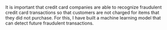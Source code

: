 It is important that credit card companies are able to recognize fraudulent credit card transactions so that customers are not charged for items that they did not purchase. 
For this, I have built a machine learning model that can detect future fraudulent transactions.
